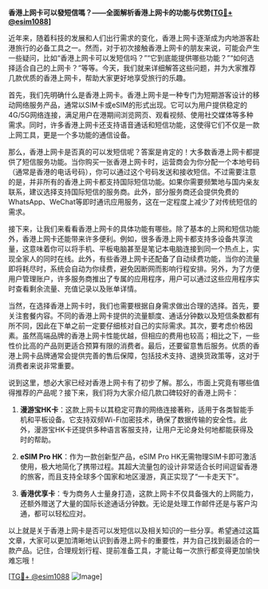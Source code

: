 **香港上网卡可以發短信嗎？——全面解析香港上网卡的功能与优势[[TG💪+ @esim1088](https://t.me/s/esim1088)]**

近年来，随着科技的发展和人们出行需求的变化，香港上网卡逐渐成为内地游客赴港旅行的必备工具之一。然而，对于初次接触香港上网卡的朋友来说，可能会产生一些疑问，比如“香港上网卡可以发短信吗？”“它到底能提供哪些功能？”“如何选择适合自己的上网卡？”等等。今天，我们就来详细解答这些问题，并为大家推荐几款优质的香港上网卡，帮助大家更好地享受旅行的乐趣。

首先，我们先明确什么是香港上网卡。香港上网卡是一种专门为短期游客设计的移动网络服务产品，通常以SIM卡或eSIM的形式出现。它可以为用户提供稳定的4G/5G网络连接，满足用户在港期间浏览网页、观看视频、使用社交媒体等多种需求。同时，许多香港上网卡还支持语音通话和短信功能，这使得它们不仅是一款上网工具，更是一个多功能的通信设备。

那么，香港上网卡是否真的可以发短信呢？答案是肯定的！大多数香港上网卡都提供了短信服务功能。当你购买一张香港上网卡时，运营商会为你分配一个本地号码（通常是香港的电话号码），你可以通过这个号码发送和接收短信。不过需要注意的是，并非所有的香港上网卡都支持国际短信功能。如果你需要频繁地与国内亲友联系，建议选择支持国际短信的服务商。此外，部分服务商还会提供免费的WhatsApp、WeChat等即时通讯应用服务，这在一定程度上减少了对传统短信的需求。

接下来，让我们来看看香港上网卡的具体功能有哪些。除了基本的上网和短信功能外，香港上网卡还能带来许多便利。例如，很多香港上网卡都支持多设备共享流量，这意味着你可以将手机、平板电脑甚至是笔记本电脑连接到同一个热点上，实现全家人的同时在线。此外，有些香港上网卡还配备了自动续费功能，当你的流量即将耗尽时，系统会自动为你续费，避免因断网而影响行程安排。另外，为了方便用户管理账户，许多服务商推出了专属的应用程序，用户可以通过这些应用程序实时查看剩余流量、充值记录以及账单详情。

当然，在选择香港上网卡时，我们也需要根据自身需求做出合理的选择。首先，要关注套餐内容。不同的香港上网卡提供的流量额度、通话分钟数以及短信条数都有所不同，因此在下单之前一定要仔细核对自己的实际需求。其次，要考虑价格因素。虽然高端品牌的香港上网卡性能优越，但相应的费用也较高；相比之下，一些性价比高的产品则更适合预算有限的消费者。最后，还要留意售后服务。优质的香港上网卡品牌通常会提供完善的售后保障，包括技术支持、退换货政策等，这对于消费者来说非常重要。

说到这里，想必大家已经对香港上网卡有了初步了解。那么，市面上究竟有哪些值得推荐的产品呢？接下来，我们将为大家介绍几款口碑较好的香港上网卡：

1. **漫游宝HK卡**：这款上网卡以其稳定可靠的网络连接著称，适用于各类智能手机和平板设备。它支持双频Wi-Fi加密技术，确保了数据传输的安全性。此外，漫游宝HK卡还提供多种语言客服支持，让用户无论身处何地都能获得及时的帮助。

2. **eSIM Pro HK**：作为一款创新型产品，eSIM Pro HK无需物理SIM卡即可激活使用，极大地简化了携带过程。其超大流量包的设计非常适合长时间逗留香港的旅客，而且支持全球多个国家和地区漫游，真正实现了“一卡走天下”。

3. **香港优享卡**：专为商务人士量身打造，这款上网卡不仅具备强大的上网能力，还额外赠送了大量的国际长途通话分钟数。无论是处理工作邮件还是与客户沟通，都可以轻松应对。

以上就是关于香港上网卡是否可以发短信以及相关知识的一些分享。希望通过这篇文章，大家可以更加清晰地认识到香港上网卡的重要性，并为自己找到最适合的一款产品。记住，合理规划行程、提前准备工具，才能让每一次旅行都变得更加愉快难忘哦！

[[TG💪+ @esim1088](https://t.me/s/esim1088) ![Image](https://i.postimg.cc/4NQfJmqS/Snipaste-2025-05-13-00-14-12.png)]